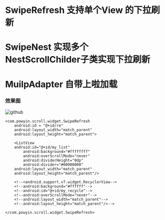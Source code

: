 # SwipeRefresh 支持单个View 的下拉刷新 




# SwipeNest 实现多个NestScrollChilder子类实现下拉刷新 
# MuilpAdapter 自带上啦加载

### 效果图
![github](https://github.com/powyin/nest-scroll/blob/master/app/src/main/res/raw/refresh_pre.gif "github")  

    <com.powyin.scroll.widget.SwipeRefresh
        android:id = "@+id/re"
        android:layout_width="match_parent"
        android:layout_height="match_parent">

        <ListView
        android:id="@+id/my_list"
            android:background="#ffffffff"
            android:overScrollMode="never"
            android:dividerHeight="0dp"
            android:divider="#00000000"
        android:layout_width="match_parent"
        android:layout_height="match_parent"/>

        <!--<android.support.v7.widget.RecyclerView-->
        <!--android:background="#ffffff"-->
        <!--android:id="@+id/my_recycle"-->
        <!--android:overScrollMode="never"-->
        <!--android:layout_width="match_parent"-->
        <!--android:layout_height="match_parent"/>-->

    </com.powyin.scroll.widget.SwipeRefresh>










